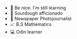- 👋 Be nice. I'm still learning
- 🍞 Sourdough afficionado
- 📰 Newspaper Photojournalist
- 📈 B.S Mathematics
- 💻 Odin learner

<!---
alexwittwer/alexwittwer is a ✨ special ✨ repository because its `README.md` (this file) appears on your GitHub profile.
You can click the Preview link to take a look at your changes.
--->
